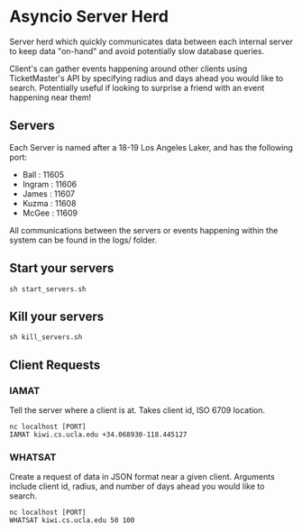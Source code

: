 # Asyncio Server Herd
Server herd which quickly communicates data between each internal server to keep data "on-hand" and avoid potentially slow database queries.

Client's can gather events happening around other clients using TicketMaster's API by specifying radius and days ahead you would like to search. Potentially useful if looking to surprise a friend with an event happening near them!

## Servers
Each Server is named after a 18-19 Los Angeles Laker, and has the following port:
- Ball : 11605
- Ingram : 11606
- James : 11607
- Kuzma : 11608
- McGee : 11609

All communications between the servers or events happening within the system can be found in the logs/ folder.

## Start your servers
```
sh start_servers.sh
```

## Kill your servers
```
sh kill_servers.sh
```

## Client Requests
### IAMAT
Tell the server where a client is at. Takes client id, ISO 6709 location.
```
nc localhost [PORT]
IAMAT kiwi.cs.ucla.edu +34.068930-118.445127
```

### WHATSAT
Create a request of data in JSON format near a given client. Arguments include client id, radius, and number of days ahead you would like to search.

```
nc localhost [PORT]
WHATSAT kiwi.cs.ucla.edu 50 100
```

